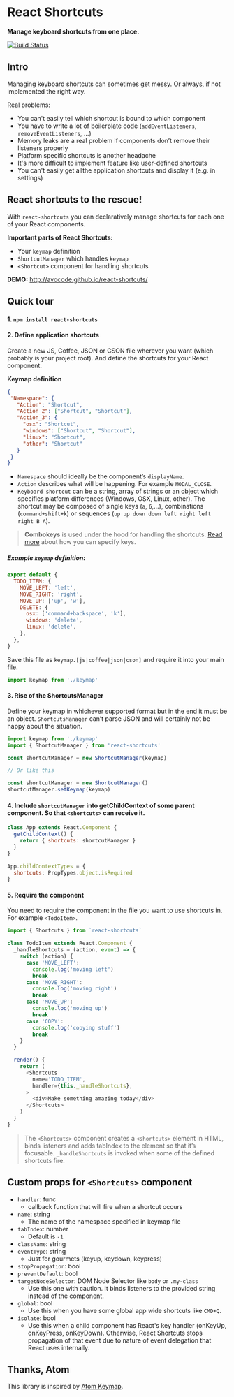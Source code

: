 React Shortcuts
=========

**Manage keyboard shortcuts from one place.**

[![Build Status](https://travis-ci.org/avocode/react-shortcuts.svg)][travis]


Intro
------


Managing keyboard shortcuts can sometimes get messy. Or always, if not implemented the right way.

Real problems:

- You can't easily tell which shortcut is bound to which component
- You have to write a lot of boilerplate code (`addEventListeners`, `removeEventListeners`, ...)
- Memory leaks are a real problem if components don’t remove their listeners properly
- Platform specific shortcuts is another headache
- It's more difficult to implement feature like user-defined shortcuts
- You can't easily get allthe application shortcuts and display it (e.g. in settings)


**React shortcuts to the rescue!**
-----------

With `react-shortcuts` you can declaratively manage shortcuts for each one of your React components.

**Important parts of React Shortcuts:**

- Your `keymap` definition
- `ShortcutManager` which handles `keymap`
- `<Shortcut>` component for handling shortcuts

**DEMO:** http://avocode.github.io/react-shortcuts/

Quick tour
----------


#### 1. `npm install react-shortcuts`


#### 2. **Define application shortcuts**

Create a new JS, Coffee, JSON or CSON file wherever you want (which probably is your project root). And define the shortcuts for your React component.

**Keymap definition**

```json
{
 "Namespace": {
   "Action": "Shortcut",
   "Action_2": ["Shortcut", "Shortcut"],
   "Action_3": {
     "osx": "Shortcut",
     "windows": ["Shortcut", "Shortcut"],
     "linux": "Shortcut",
     "other": "Shortcut"
   }
 }
}
```

- `Namespace` should ideally be the component’s `displayName`.
- `Action` describes what will be happening. For example `MODAL_CLOSE`.
- `Keyboard shortcut` can be a string, array of strings or an object which
  specifies platform differences (Windows, OSX, Linux, other). The
  shortcut may be composed of single keys (`a`, `6`,…), combinations
  (`command+shift+k`) or sequences (`up up down down left right left right B A`).

> **Combokeys** is used under the
  hood for handling the shortcuts. [Read more][mousetrap] about how you can
  specify keys.


##### Example `keymap` definition:


```javascript
export default {
  TODO_ITEM: {
    MOVE_LEFT: 'left',
    MOVE_RIGHT: 'right',
    MOVE_UP: ['up', 'w'],
    DELETE: {
      osx: ['command+backspace', 'k'],
      windows: 'delete',
      linux: 'delete',
    },
  },
}

```

Save this file as `keymap.[js|coffee|json|cson]` and require it into your main
file.

```javascript
import keymap from './keymap'
```

#### 3. Rise of the ShortcutsManager

Define your keymap in whichever supported format but in the end it must be an
object. `ShortcutsManager` can’t parse JSON and will certainly not be happy
about the situation.

```javascript
import keymap from './keymap'
import { ShortcutManager } from 'react-shortcuts'

const shortcutManager = new ShortcutManager(keymap)

// Or like this

const shortcutManager = new ShortcutManager()
shortcutManager.setKeymap(keymap)
```

#### 4. Include `shortcutManager` into getChildContext of some parent component. So that `<shortcuts>` can receive it.

```javascript
class App extends React.Component {
  getChildContext() {
    return { shortcuts: shortcutManager }
  }
}

App.childContextTypes = {
  shortcuts: PropTypes.object.isRequired
}
```

#### 5. Require the <shortcuts> component

You need to require the component in the file you want to use shortcuts in.
For example `<TodoItem>`.

```javascript
import { Shortcuts } from `react-shortcuts`

class TodoItem extends React.Component {
  _handleShortcuts = (action, event) => {
    switch (action) {
      case 'MOVE_LEFT':
        console.log('moving left')
        break
      case 'MOVE_RIGHT':
        console.log('moving right')
        break
      case 'MOVE_UP':
        console.log('moving up')
        break
      case 'COPY':
        console.log('copying stuff')
        break
    }
  }

  render() {
    return (
      <Shortcuts
        name='TODO_ITEM',
        handler={this._handleShortcuts},
      >
        <div>Make something amazing today</div>
      </Shortcuts>
    )
  }
}
```

> The `<Shortcuts>` component creates a `<shortcuts>` element in HTML, binds
  listeners and adds tabIndex to the element so that it’s focusable.
  `_handleShortcuts` is invoked when some of the defined shortcuts fire.

## Custom props for `<Shortcuts>` component

- `handler`: func
  - callback function that will fire when a shortcut occurs
- `name`: string
  - The name of the namespace specified in keymap file
- `tabIndex`: number
  - Default is `-1`
- `className`: string
- `eventType`: string
  - Just for gourmets (keyup, keydown, keypress)
- `stopPropagation`: bool
- `preventDefault`: bool
- `targetNodeSelector`: DOM Node Selector like `body` or `.my-class`
  - Use this one with caution. It binds listeners to the provided string instead
  of the component.
- `global`: bool
  - Use this when you have some global app wide shortcuts like `CMD+Q`.
- `isolate`: bool
  - Use this when a child component has React's key handler (onKeyUp, onKeyPress, onKeyDown). Otherwise, React Shortcuts stops propagation of that event due to nature of event delegation that React uses internally.


## Thanks, Atom


This library is inspired by [Atom Keymap].


[Atom Keymap]: https://github.com/atom/atom-keymap/
[travis]: https://travis-ci.org/avocode/react-shortcuts
[mousetrap]: https://craig.is/killing/mice
[keymaps]: https://github.com/atom/atom-keymap/
